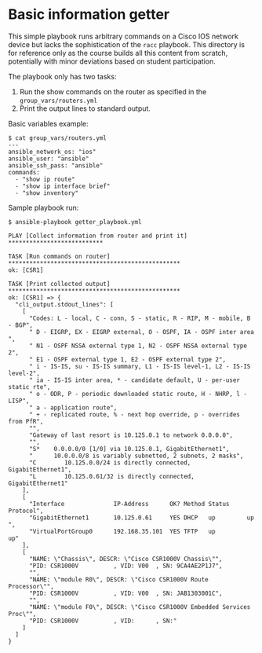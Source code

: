 # Basic information getter
This simple playbook runs arbitrary commands on a Cisco IOS network
device but lacks the sophistication of the `racc` playbook. This
directory is for reference only as the course builds all this content
from scratch, potentially with minor deviations based on student
participation.

The playbook only has two tasks:
  1. Run the show commands on the router as specified in the
     `group_vars/routers.yml`
  2. Print the output lines to standard output.

Basic variables example:

```
$ cat group_vars/routers.yml
---
ansible_network_os: "ios"
ansible_user: "ansible"
ansible_ssh_pass: "ansible"
commands:
  - "show ip route"
  - "show ip interface brief"
  - "show inventory"
```

Sample playbook run:

```
$ ansible-playbook getter_playbook.yml

PLAY [Collect information from router and print it] ***************************

TASK [Run commands on router] *************************************************
ok: [CSR1]

TASK [Print collected output] *************************************************
ok: [CSR1] => {
  "cli_output.stdout_lines": [
    [
      "Codes: L - local, C - conn, S - static, R - RIP, M - mobile, B - BGP",
      " D - EIGRP, EX - EIGRP external, O - OSPF, IA - OSPF inter area ",
      " N1 - OSPF NSSA external type 1, N2 - OSPF NSSA external type 2",
      " E1 - OSPF external type 1, E2 - OSPF external type 2",
      " i - IS-IS, su - IS-IS summary, L1 - IS-IS level-1, L2 - IS-IS level-2",
      " ia - IS-IS inter area, * - candidate default, U - per-user static rte",
      " o - ODR, P - periodic downloaded static route, H - NHRP, l - LISP",
      " a - application route",
      " + - replicated route, % - next hop override, p - overrides from PfR",
      "",
      "Gateway of last resort is 10.125.0.1 to network 0.0.0.0",
      "",
      "S*    0.0.0.0/0 [1/0] via 10.125.0.1, GigabitEthernet1",
      "      10.0.0.0/8 is variably subnetted, 2 subnets, 2 masks",
      "C        10.125.0.0/24 is directly connected, GigabitEthernet1",
      "L        10.125.0.61/32 is directly connected, GigabitEthernet1"
    ],
    [
      "Interface              IP-Address      OK? Method Status     Protocol",
      "GigabitEthernet1       10.125.0.61     YES DHCP   up         up      ",
      "VirtualPortGroup0      192.168.35.101  YES TFTP   up         up"
    ],
    [
      "NAME: \"Chassis\", DESCR: \"Cisco CSR1000V Chassis\"",
      "PID: CSR1000V          , VID: V00  , SN: 9CA4AE2P1J7",
      "",
      "NAME: \"module R0\", DESCR: \"Cisco CSR1000V Route Processor\"",
      "PID: CSR1000V          , VID: V00  , SN: JAB1303001C",
      "",
      "NAME: \"module F0\", DESCR: \"Cisco CSR1000V Embedded Services Proc\"",
      "PID: CSR1000V          , VID:      , SN:"
    ]
  ]
}
```
